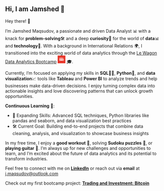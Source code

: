 ## Hi, I am Jamshed 👋

Hey there! 👋 

I’m Jamshed Maqsudov, a passionate and driven Data Analyst 📊 with a knack for **problem-solving**🛠️ and a deep **curiosity**🧐 for the world of **data**📊 and **technology**🤖. With a background in International Relations 🌍, I transitioned into the exciting world of data analytics through the [Le Wagon Data Analytics Bootcamp](https://www.lewagon.com/data-analytics-course) <img src="le_lewagon_logo.png" alt="Le Wagon Logo" width="25"> 🎓.

Currently, I’m focused on applying my skills in **SQL**🧑‍💻, **Python**🐍, and **data visualization**📈 tools like **Tableau** and **Power BI** to analyze trends and help businesses make data-driven decisions. I enjoy turning complex data into actionable insights and love discovering patterns that can unlock growth opportunities.

**Continuous Learning** 🌱:
- 📘 Expanding Skills: Advanced SQL techniques, Python libraries like pandas and seaborn, and data visualization best practices
- 🛠️ Current Goal: Building end-to-end projects that combine data cleaning, analysis, and visualization to showcase business insights

In my free time, I enjoy a **good workout** 💪, solving **Sudoku puzzles** 🧩, or **playing guitar** 🎸. I’m always up for new challenges and opportunities to learn, and I’m excited about the future of data analytics and its potential to transform industries.

Feel free to connect with me on [**LinkedIn**](https://www.linkedin.com/in/jamshedmaqsudov) or reach out via **email** at j.maqsudov@outlook.com

Check out my first bootcamp project: [**Trading and Investment: Bitcoin**](https://github.com/MaqsudovJamshed/Trading-and-Investing?tab=readme-ov-file#trading-and-investing-project-bitcoin)
